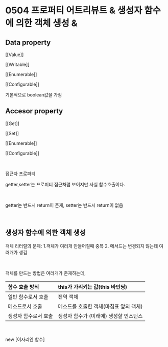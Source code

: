 # 0504 프로퍼티 어트리뷰트 & 생성자 함수에 의한 객체 생성 &

## Data property

[[Value]]

[[Writable]]

[[Enumerable]]

[[Configurable]]

기본적으로 boolean값을 가짐



## Accesor property

[[Get]]

[[Set]]

[[Enumerable]]

[[Configurable]]

<br>

접근자 프로퍼티



getter,setter는 프로퍼티 접근처럼 보이지만 사실 함수호출이다.

<br>

getter는 반드시 return이 존재, setter는 반드시 return이 없음



<br>

## **생성자 함수에 의한 객체 생성**

객체 리터럴의 문제: 1.객체가 여러개 만들어질때 중복 2. 메서드는 변경되지 않는데 여러개가 생김

<br>

객체를 만드는 방법은 여러개가 존재하는데, 

| 함수 호출 방식       | this가 가리키는 값(this 바인딩)        |
| :------------------- | :------------------------------------- |
| 일반 함수로서 호출   | 전역 객체                              |
| 메소드로서 호출      | 메소드를 호출한 객체(마침표 앞의 객체) |
| 생성자 함수로서 호출 | 생성자 함수가 (미래에) 생성할 인스턴스 |

<br>

new [이자리엔 함수]

<br>



